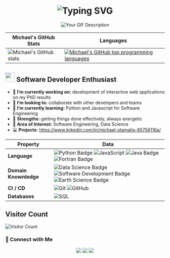 <h1 align='center'>
<img src="https://readme-typing-svg.demolab.com?font=Fira+Code&weight=600&size=22&pause=1000&color=ff1957&random=false&width=535&lines=%E2%9C%A8+Hey%2C+I'm+Michael.+Have+a+nice+Day!+%F0%9F%8C%9F" alt="Typing SVG" />
</h1>

<p align="center">
  <img src="https://user-images.githubusercontent.com/89845641/220167426-0c5f630e-6d56-4617-9775-71c2bd025b4f.gif" alt="Your GIF Description" />
</p>

|     Michael's GitHub Stats                                                                                                                   | Languages                                                                                                                         |
|-----------------------------------------------------------------------------------------------------------------------------------------|---------------------------------------------------------------------------------------------------------------------------|
| ![Michael's GitHub stats](https://github-readme-stats.vercel.app/api?username=mixstam1821&show_icons=true&theme=radical) | [![Michael's GitHub top programming languages](https://github-readme-stats.vercel.app/api/top-langs/?username=mixstam1821&langs_count=8&layout=compact&theme=radical)](https://github.com/mixstam1821/github-readme-stats) |

## <img src="https://media.giphy.com/media/iY8CRBdQXODJSCERIr/giphy.gif" width="30px" height="30px">&nbsp;Software Developer Enthusiast
- 🔭 **I’m currently working on:** development of interactive web applications on my PhD results
- 👬 **I’m looking to:** collaborate with other developers and teams
- 🌱 **I’m currently learning:** Python and Javascript for Software Engineering
- 💪 **Strengths:** getting things done effectively, always energetic
- 🎯 **Area of Interest:** Software Engineering, Data Science
- 💻 **Projects:** https://www.linkedin.com/in/michael-stamatis-85756116a/

<!--   my-skils -->

| Property                                        | Data                                                                                                                                                                                                                                                                                                                                                                                                                                                                                                                                                                                                                                                                                                                                                                                                                                                                                                                                                                                                                                                                                                                                                                                                                                                                                                                                                                                                                                                                                                                                                                                                                                                                                                                                                                                                            |
|-------------------------------------------------|-----------------------------------------------------------------------------------------------------------------------------------------------------------------------------------------------------------------------------------------------------------------------------------------------------------------------------------------------------------------------------------------------------------------------------------------------------------------------------------------------------------------------------------------------------------------------------------------------------------------------------------------------------------------------------------------------------------------------------------------------------------------------------------------------------------------------------------------------------------------------------------------------------------------------------------------------------------------------------------------------------------------------------------------------------------------------------------------------------------------------------------------------------------------------------------------------------------------------------------------------------------------------------------------------------------------------------------------------------------------------------------------------------------------------------------------------------------------------------------------------------------------------------------------------------------------------------------------------------------------------------------------------------------------------------------------------------------------------------------------------------------------------------------------------------------------|
| **Language**                              | ![Python Badge](https://img.shields.io/badge/-Python-3776AB?style=flat&logo=Python&logoColor=white) ![JavaScript](https://img.shields.io/badge/-JavaScript-F7DF1C?style=flat&logo=javascript&logoColor=white&color=%23FFCE5A) ![Java Badge](https://img.shields.io/badge/Java-ED8B00?style=flat&logo=openjdk&logoColor=white) ![Fortran Badge](https://img.shields.io/badge/-Fortran-3776AB?style=flat&logo=Fortran&logoColor=white)                                                                                                                                                                                                                                                                                                                                                                                                                                                                                                                                                                                                                                                                                                                                                                                                                                                                                                                                                                                                                                                                                                                                                                                                                                                                                                                                                                                                                                                          |
| **Domain Knownledge**                           | ![Data Science Badge](https://img.shields.io/badge/-Data%20Science-01D277?style=flat&logoColor=white) ![Software Development Badge](https://img.shields.io/badge/-Software%20Development-FF6600?style=flat&logoColor=white) ![Earth Science Badge](https://img.shields.io/badge/-Earth%20Science-FAB040?style=flat&logoColor=white)                                                                                                                                                                                                                                                                                                                                                                                                                                                                                                                                                                                                                                                                                                                                                                                                                                                                                                                                                                                                                                                    |
| **CI / CD**                                     | ![Git](https://img.shields.io/badge/-Git-black?style=flat-square&logo=git) ![GitHub](https://img.shields.io/badge/-GitHub-181717?style=flat-square&logo=github)                                                                                                                                                                                                                                                                                                                                                                                                                                                                                                                                                                                                                                                                                                                                                                                                                                                                                                                                                                                                                                                                                                                                                                                                                                                                                                                                                                                                                                           |
| **Databases**                                   | ![SQL](https://img.shields.io/badge/SQL-005C84?style=for-the-badge&logo=sql&logoColor=white)                                                                                                                                                                                                                                                                                             
## Visitor Count

![Visitor Count](https://profile-counter.glitch.me/{mixstam1821}/count.svg)


### 🤝 Connect with Me

<p align="center">
<a href="https://michael94stamatis.w3spaces.com/"><img src="https://img.shields.io/badge/-Michael-3423A6?style=flat&logo=Google-Chrome&logoColor=white"/></a>
<a href="https://www.linkedin.com/in/michael-stamatis-85756116a/"><img src="https://img.shields.io/badge/-Michael%20Stamatis-0077B5?style=flat&logo=Linkedin&logoColor=white"/></a> 
<a href="mailto:mixstam1453@gmail.com"><img src="https://img.shields.io/badge/-Michael-D14836?style=flat&logo=Gmail&logoColor=white"/></a>  


<!--
**mixstam1821/mixstam1821** is a ✨ _special_ ✨ repository because its `README.md` (this file) appears on your GitHub profile.

Here are some ideas to get you started:

- 🔭 I’m currently working on ...
- 🌱 I’m currently learning ...
- 👯 I’m looking to collaborate on ...
- 🤔 I’m looking for help with ...
- 💬 Ask me about ...
- 📫 How to reach me: ...
- 😄 Pronouns: ...
- ⚡ Fun fact: ...
-->
